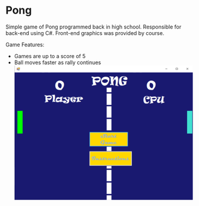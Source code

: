 # Pong
Simple game of Pong programmed back in high school. Responsible for back-end using C#. Front-end graphics was provided by course.

Game Features:
- Games are up to a score of 5
- Ball moves faster as rally continues
![Intial Load Screen](Pong.png)
